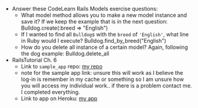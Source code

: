 - Answer these CodeLearn Rails Models exercise questions:
  - What model method allows you to make a new model instance and save it? If we keep the example that is in the next question: Bulldog.create(:breed => "English")
  - If I wanted to find all `Bulldog`s with the `breed` of `'English'`, what line in Ruby would I execute? Bulldog.find_by_breed("English")
  - How do you delete all instance of a certain model? Again, following the dog example: Bulldog.delete_all
- RailsTutorial Ch. 6
  - Link to `sample_app` repo: [my repo](http://www.codelearn.org/ruby-on-rails-tutorial/introduction-views-layouts-helpers-assets-pipeline)
  - note for the sample app link: unsure this will work as I believe the log-in is remember in my cache or something so I am unsure how you will access my individual work.. if there is a problem contact me. I completed everything.
  - Link to app on Heroku: [my app](vast-taiga-1601.herokuapp.com)
